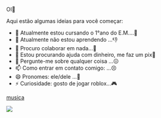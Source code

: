 OI🤨


Aqui estão algumas ideias para você começar:

- 🔭 Atualmente estou cursando o 1°ano do E.M....🤌
- 🌱 Atualmente não estou aprendendo ...👎
- 👯 Procuro colaborar em nada...👀
- 🤔 Estou procurando ajuda com dinheiro, me faz um pix💸
- 💬 Pergunte-me sobre qualquer coisa ...😖
- 📫 Como entrar em contato comigo: ...😣
- 😄 Pronomes: ele/dele ...🙇
- ⚡ Curiosidade: gosto de jogar roblox...🎮

  
[musica](https://youtu.be/pqCVMRcj_bc?feature=shared)
  
![](https://media1.tenor.com/m/JZ_aia8T7wYAAAAd/kittycatreadfaq-readfaq.gif)
